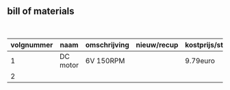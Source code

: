## bill of materials
<br />

|volgnummer|naam|omschrijving|nieuw/recup|kostprijs/stuk|aantal|subtotaal|
|----------|----|------------|-----------|---------|------|---------|
|         1| DC motor   |  6V 150RPM          |           |  9.79euro          |  2    |    19.58euro     |
|         2|            |                      |           |                    |     |          |
